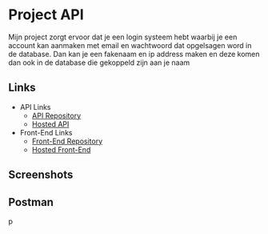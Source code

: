 # Project API
Mijn project zorgt ervoor dat je een login systeem hebt waarbij je een account kan aanmaken met email en wachtwoord dat opgelsagen word in de database. Dan kan je een fakenaam en ip address maken en deze komen dan ook in de database die gekoppeld zijn aan je naam

## Links
* API Links
    * [API Repository](https://github.com/BrentVandeReyd/FakerApiBrent)
    * [Hosted API](https://randomizer-service-brentvandereyd.cloud.okteto.net)
* Front-End Links
    * [Front-End Repository](https://github.com/BrentVandeReyd/BrentVandeReyd.github.io)
    * [Hosted Front-End ](https://brentvandereyd.github.io/)

## Screenshots


## Postman

p
